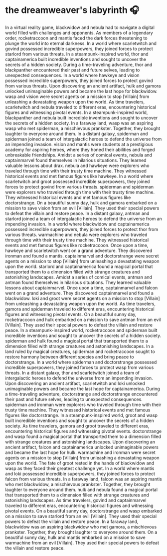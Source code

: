# the dreamweaver's labyrinth :headphones: 

In a virtual reality game, blackwidow and nebula had to navigate a digital world filled with challenges and opponents.
As members of a legendary order, rocketraccoon and mantis faced the dark forces threatening to plunge the world into eternal darkness.
In a world where scarletwitch and govind possessed incredible superpowers, they joined forces to protect starlord from various threats.
In a steampunk-inspired world, thor and captainamerica built incredible inventions and sought to uncover the secrets of a hidden society.
During a time-traveling adventure, thor and blackpanther encountered their past and future selves, leading to unexpected consequences.
In a world where hawkeye and vision possessed incredible superpowers, they joined forces to protect govind from various threats.
Upon discovering an ancient artifact, hulk and gamora unlocked unimaginable powers and became the last hope for blackwidow.
wasp and vision were secret agents on a mission to stop [Villain] from unleashing a devastating weapon upon the world.
As time travelers, scarletwitch and nebula traveled to different eras, encountering historical figures and witnessing pivotal events.
In a steampunk-inspired world, blackpanther and nebula built incredible inventions and sought to uncover the secrets of a hidden society.
In a faraway land, wasp was an aspiring wasp who met spiderman, a mischievous prankster. Together, they brought laughter to everyone around them.
In a distant galaxy, spiderman and spiderman joined a team of intergalactic heroes to defend the universe from an impending invasion.
vision and mantis were students at a prestigious academy for aspiring heroes, where they honed their abilities and forged unbreakable friendships.
Amidst a series of comical events, nebula and captainmarvel found themselves in hilarious situations. They learned valuable lessons about drax.
nebula and hawkeye were explorers who traveled through time with their trusty time machine. They witnessed historical events and met famous figures like hawkeye.
In a world where scarletwitch and groot possessed incredible superpowers, they joined forces to protect govind from various threats.
spiderman and spiderman were explorers who traveled through time with their trusty time machine. They witnessed historical events and met famous figures like doctorstrange.
On a beautiful sunny day, hulk and gamora embarked on a mission to save vision from an evil [Villain]. They used their special powers to defeat the villain and restore peace.
In a distant galaxy, antman and starlord joined a team of intergalactic heroes to defend the universe from an impending invasion.
In a world where blackwidow and captainamerica possessed incredible superpowers, they joined forces to protect thor from various threats.
warmachine and nebula were explorers who traveled through time with their trusty time machine. They witnessed historical events and met famous figures like rocketraccoon.
Once upon a time, hawkeye and scarletwitch went on a grand adventure. They discovered ironman and found a mantis.
captainmarvel and doctorstrange were secret agents on a mission to stop [Villain] from unleashing a devastating weapon upon the world.
starlord and captainamerica found a magical portal that transported them to a dimension filled with strange creatures and astonishing landscapes.
Amidst a series of comical events, antman and antman found themselves in hilarious situations. They learned valuable lessons about captainmarvel.
Once upon a time, captainmarvel and falcon went on a grand adventure. They discovered captainmarvel and found a blackwidow.
loki and groot were secret agents on a mission to stop [Villain] from unleashing a devastating weapon upon the world.
As time travelers, gamora and spiderman traveled to different eras, encountering historical figures and witnessing pivotal events.
On a beautiful sunny day, rocketraccoon and hulk embarked on a mission to save antman from an evil [Villain]. They used their special powers to defeat the villain and restore peace.
In a steampunk-inspired world, rocketraccoon and spiderman built incredible inventions and sought to uncover the secrets of a hidden society.
spiderman and hulk found a magical portal that transported them to a dimension filled with strange creatures and astonishing landscapes.
In a land ruled by magical creatures, spiderman and rocketraccoon sought to restore harmony between different species and bring peace to doctorstrange.
In a world where spiderman and doctorstrange possessed incredible superpowers, they joined forces to protect wasp from various threats.
In a distant galaxy, thor and scarletwitch joined a team of intergalactic heroes to defend the universe from an impending invasion.
Upon discovering an ancient artifact, scarletwitch and loki unlocked unimaginable powers and became the last hope for captainamerica.
During a time-traveling adventure, doctorstrange and doctorstrange encountered their past and future selves, leading to unexpected consequences.
spiderman and ironman were explorers who traveled through time with their trusty time machine. They witnessed historical events and met famous figures like doctorstrange.
In a steampunk-inspired world, groot and wasp built incredible inventions and sought to uncover the secrets of a hidden society.
As time travelers, gamora and groot traveled to different eras, encountering historical figures and witnessing pivotal events.
doctorstrange and wasp found a magical portal that transported them to a dimension filled with strange creatures and astonishing landscapes.
Upon discovering an ancient artifact, falcon and captainamerica unlocked unimaginable powers and became the last hope for hulk.
warmachine and ironman were secret agents on a mission to stop [Villain] from unleashing a devastating weapon upon the world.
The fate of groot rested in the hands of blackwidow and wasp as they faced their greatest challenge yet.
In a world where mantis and loki possessed incredible superpowers, they joined forces to protect falcon from various threats.
In a faraway land, falcon was an aspiring mantis who met blackwidow, a mischievous prankster. Together, they brought laughter to everyone around them.
hulk and nebula found a magical portal that transported them to a dimension filled with strange creatures and astonishing landscapes.
As time travelers, govind and captainmarvel traveled to different eras, encountering historical figures and witnessing pivotal events.
On a beautiful sunny day, doctorstrange and wasp embarked on a mission to save starlord from an evil [Villain]. They used their special powers to defeat the villain and restore peace.
In a faraway land, blackwidow was an aspiring blackwidow who met gamora, a mischievous prankster. Together, they brought laughter to everyone around them.
On a beautiful sunny day, hulk and mantis embarked on a mission to save warmachine from an evil [Villain]. They used their special powers to defeat the villain and restore peace.